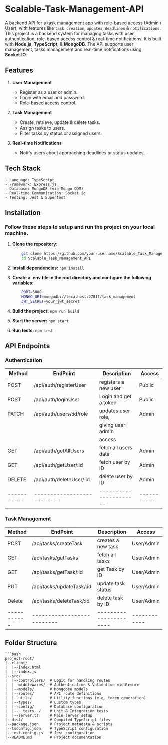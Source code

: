 # **Scalable-Task-Management-API**
A backend API for a task management app with role-based access (Admin / User), with features like `task creation`, `updates`, `deadlines` & `notifications`.
This project is a backend system for managing tasks with user authentication, role-based access control & real-time notifications. It is built with **Node.js**, **TypeScript**, & **MongoDB**. The API supports user management, tasks management and real-time notifications using **Socket.IO**.

## Features
1. **User Management**
    - Register as a user or admin.
    - Login with email and password.
    - Role-based access control.

2. **Task Management**
    - Create, retrieve, update & delete tasks.
    - Assign tasks to users.
    - Filter tasks by status or assigned users.

3. **Real-time Notifications**
    - Notify users about approaching deadlines or status updates.


## Tech Stack
    - Language: TypeScript
    - Framework: Express.js
    - Database: MongoDB (via Mongo ODM)
    - Real-time Communication: Socket.io
    - Testing: Jest & Supertest

## Installation
### Follow these steps to setup and run the project on your local machine.

1. **Clone the repository:**
    ```bash
        git clone https://github.com/your-username/Scalable_Task_Management_API.git
        cd Scalable_Task_Management_API

2. **Install dependencies:**
    `npm install`

3. **Create a .env file in the root directory and configure the following variables:**
    ```bash
        PORT=5000
        MONGO_URI=mongodb://localhost:27017/task_management
        JWT_SECRET=your_jwt_secret

4. **Build the project:**
    `npm run build`

5. **Start the server:**
    `npm start`

6. **Run tests:**
    `npm test`


## API Endpoints
### Authentication

| Method    | EndPoint                 | Description          | Access    |
|-----------|--------------------------|----------------------|-----------|
| POST      | /api/auth/registerUser   | registers a new user | Public    |
| POST      | /api/auth/loginUser      | Login and get a token| Public    |
| PATCH     | /api/auth/users/:id/role | updates user role,   | Admin     |
|           |                          | giving user admin    |           |
|           |                          | access               |           |
| GET       | /api/auth/getAllUsers    | fetch all users data | Admin     |
| GET       | /api/auth/getUser/:id    | fetch user by ID     | Admin     |
| DELETE    | /api/auth/deleteUser/:id | delete user by ID    | Admin     |
|-----------|--------------------------|----------------------|-----------|


### Task Management

| Method    | EndPoint                 | Description          | Access     |
|-----------|--------------------------|----------------------|------------|
| POST      | /api/tasks/createTask    | creates a new task   | User/Admin |
| GET       | /api/tasks/getTasks      | fetch all tasks      | User/Admin |
| GET       | /api/tasks/getTask/:id   | get Task by ID       | User/Admin |
| PUT       | /api/tasks/updateTask/:id| update task status   | User/Admin |
| Delete    | /api/tasks/deleteTask/:id| delete task by ID    | User/Admin |
|-----------|--------------------------|----------------------|------------|

## Folder Structure
    ```bash
    project-root/
    |--client/
    |  |--index.html
    |  |--index.js
    |--src/
    |  |--controllers/  # Logic for handling routes
    |  |--middlewares/  # Authentication & Validation middleware
    |  |--models/       # Mongoose models
    |  |--routes/       # API route definitions
    |  |--utils/        # Utility functions (e.g. token generation)
    |  |--types/        # Custom types
    |  |--config/       # Database configuration
    |  |--__tests__/    # Unit & Integration tests
    |  |--server.ts     # Main server setup
    |--dist/            # Compiled TypeScript files
    |--package.json     # Project metadata & scripts
    |--tsconfig.json    # TypeScript configuration
    |--jest.config.js   # Jest configuration
    |--README.md        # Project documentation
